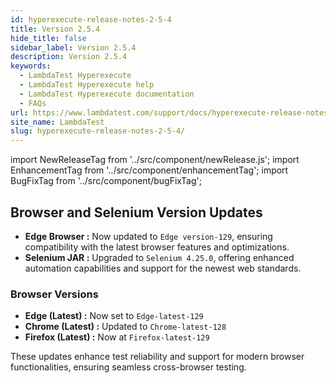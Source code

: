 ```yaml
---
id: hyperexecute-release-notes-2-5-4
title: Version 2.5.4
hide_title: false
sidebar_label: Version 2.5.4
description: Version 2.5.4
keywords:
  - LambdaTest Hyperexecute
  - LambdaTest Hyperexecute help
  - LambdaTest Hyperexecute documentation
  - FAQs
url: https://www.lambdatest.com/support/docs/hyperexecute-release-notes-2-5-4/
site_name: LambdaTest
slug: hyperexecute-release-notes-2-5-4/
---
```


import NewReleaseTag from '../src/component/newRelease.js';
import EnhancementTag from '../src/component/enhancementTag';
import BugFixTag from '../src/component/bugFixTag';

<script type="application/ld+json"
      dangerouslySetInnerHTML={{ __html: JSON.stringify({
       "@context": "https://schema.org",
        "@type": "BreadcrumbList",
        "itemListElement": [{
          "@type": "ListItem",
          "position": 1,
          "name": "Home",
          "item": "https://www.lambdatest.com"
        },{
          "@type": "ListItem",
          "position": 2,
          "name": "Support",
          "item": "https://www.lambdatest.com/support/docs/"
        },{
          "@type": "ListItem",
          "position": 3,
          "name": "Version",
          "item": "https://www.lambdatest.com/support/docs/hyperexecute-release-notes-2-5-4/"
        }]
      })
    }}
></script>
## Browser and Selenium Version Updates

- **Edge Browser :** Now updated to `Edge version-129`, ensuring compatibility with the latest browser features and optimizations.
- **Selenium JAR :** Upgraded to `Selenium 4.25.0`, offering enhanced automation capabilities and support for the newest web standards.

### Browser Versions
- **Edge (Latest) :** Now set to `Edge-latest-129`
- **Chrome (Latest) :** Updated to `Chrome-latest-128`
- **Firefox (Latest) :** Now at `Firefox-latest-129`

These updates enhance test reliability and support for modern browser functionalities, ensuring seamless cross-browser testing.